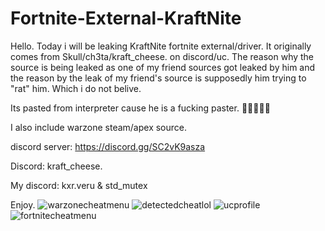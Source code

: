 # Fortnite-External-KraftNite
Hello. Today i will be leaking KraftNite fortnite external/driver. It originally comes from Skull/ch3ta/kraft_cheese. on discord/uc. The reason why the source is being leaked as one of my friend sources got leaked by him and the reason by the leak of my friend's source is supposedly him trying to "rat" him. Which i do not belive.

Its pasted from interpreter cause he is a fucking paster. 🤡🤡🤡🤡🤡

I also include warzone steam/apex source.

discord server: https://discord.gg/SC2vK9asza

Discord: kraft_cheese.

My discord: kxr.veru & std_mutex

Enjoy.
![warzonecheatmenu](https://github.com/user-attachments/assets/67fae18f-5a69-4462-bdad-81b0450ccb04)
![detectedcheatlol](https://github.com/user-attachments/assets/0179f6ac-d445-4be8-8c65-f9979d6b0a7f)
![ucprofile](https://github.com/user-attachments/assets/deba0d80-596e-4776-a01c-642a9057f4de)
![fortnitecheatmenu](https://github.com/user-attachments/assets/74b214d1-b31b-4c94-9093-8462b9989f79)
